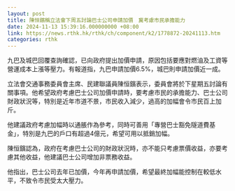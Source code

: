 ```yaml
---
layout: post
title: 陳恒鑌稱立法會下周五討論巴士公司申請加價　冀考慮市民承擔能力
date: 2024-11-13 15:39:16.000000000 +08:00
link: https://news.rthk.hk/rthk/ch/component/k2/1778872-20241113.htm
categories: rthk
---
```


九巴及城巴回覆查詢確認，已向政府提出加價申請，原因包括要應對燃油及工資等營運成本上漲等壓力。有報道指，九巴申請加價6.5%，城巴則申請加價近一成。

立法會交通事務委員會主席、民建聯議員陳恒鑌表示，委員會將於下星期五討論有關事項。他希望政府考慮巴士公司加價申請時，要考慮市民的承擔能力、巴士公司財政狀況等，特別是近年市道不景，市民收入減少，過高的加幅會令市民百上加斤。

他建議政府考慮加幅時以通脹作為參考，同時可善用「專營巴士豁免隧道費基金」，特別是九巴的戶口有超過4億元，希望可用以抵銷加幅。

陳恒鑌認為，政府在考慮巴士公司的財政狀況時，亦不能只考慮票價收益，亦要考慮其他收益，他建議巴士公司增加非票務收益。

他指出，巴士公司去年已加價，今年再申請加價，希望最終加幅能控制在較低水平，不致令市民受太大壓力。

